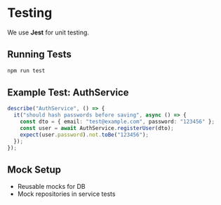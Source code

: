 # Testing

We use **Jest** for unit testing.

## Running Tests
```bash
npm run test
```

## Example Test: AuthService
```ts
describe("AuthService", () => {
  it("should hash passwords before saving", async () => {
    const dto = { email: "test@example.com", password: "123456" };
    const user = await AuthService.registerUser(dto);
    expect(user.password).not.toBe("123456");
  });
});
```

## Mock Setup
- Reusable mocks for DB
- Mock repositories in service tests